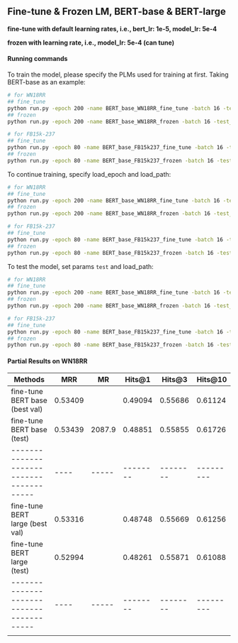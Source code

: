 ## Fine-tune & Frozen LM, BERT-base & BERT-large

**fine-tune with default learning rates, i.e., bert_lr: 1e-5, model_lr: 5e-4**

**frozen with learning rate, i.e., model_lr: 5e-4 (can tune)**

#### Running commands

To train the model, please specify the PLMs used for training at first. Taking BERT-base as an example:

```bash
# for WN18RR
## fine_tune
python run.py -epoch 200 -name BERT_base_WN18RR_fine_tune -batch 16 -test_batch 16 -num_workers 4 -data WN18RR -gpu $GPU_number -pretrained_model bert_base -fine_tune
## frozen
python run.py -epoch 200 -name BERT_base_WN18RR_frozen -batch 16 -test_batch 16 -num_workers 4 -data WN18RR -gpu $GPU_number -pretrained_model bert_base

# for FB15k-237
## fine_tune
python run.py -epoch 80 -name BERT_base_FB15k237_fine_tune -batch 16 -test_batch 16 -num_workers 4 -gpu $GPU_number -pretrained_model bert_base -fine_tune
## frozen
python run.py -epoch 80 -name BERT_base_FB15k237_frozen -batch 16 -test_batch 16 -num_workers 4 -gpu $GPU_number -pretrained_model bert_base
```

To continue training, specify load_epoch and load_path:

```bash
# for WN18RR
## fine_tune
python run.py -epoch 200 -name BERT_base_WN18RR_fine_tune -batch 16 -test_batch 16 -num_workers 4 -data WN18RR -gpu $GPU_number -pretrained_model bert_base -fine_tune -load_epoch $epoch -load_path $checkpoint_name
## frozen
python run.py -epoch 200 -name BERT_base_WN18RR_frozen -batch 16 -test_batch 16 -num_workers 4 -data WN18RR -gpu $GPU_number -pretrained_model bert_base -load_epoch $epoch -load_path $checkpoint_name

# for FB15k-237
## fine_tune
python run.py -epoch 80 -name BERT_base_FB15k237_fine_tune -batch 16 -test_batch 16 -num_workers 4 -gpu $GPU_number -pretrained_model bert_base -fine_tune -load_epoch $epoch -load_path $checkpoint_name
## frozen
python run.py -epoch 80 -name BERT_base_FB15k237_frozen -batch 16 -test_batch 16 -num_workers 4 -gpu $GPU_number -pretrained_model bert_base -load_epoch $epoch -load_path $checkpoint_name
```

To test the model, set params `test` and load_path:

```bash
# for WN18RR
## fine_tune
python run.py -epoch 200 -name BERT_base_WN18RR_fine_tune -batch 16 -test_batch 16 -num_workers 4 -data WN18RR -gpu $GPU_number -pretrained_model bert_base -fine_tune -test -load_path $checkpoint_name
## frozen
python run.py -epoch 200 -name BERT_base_WN18RR_frozen -batch 16 -test_batch 16 -num_workers 4 -data WN18RR -gpu $GPU_number -pretrained_model bert_base -test -load_path $checkpoint_name

# for FB15k-237
## fine_tune
python run.py -epoch 80 -name BERT_base_FB15k237_fine_tune -batch 16 -test_batch 16 -num_workers 4 -gpu $GPU_number -pretrained_model bert_base -fine_tune -test -load_path $checkpoint_name
## frozen
python run.py -epoch 80 -name BERT_base_FB15k237_frozen -batch 16 -test_batch 16 -num_workers 4 -gpu $GPU_number -pretrained_model bert_base -test -load_path $checkpoint_name
```

#### Partial Results on WN18RR

| Methods | MRR | MR | Hits@1 | Hits@3 | Hits@10 |
|--------------------------------------|----|-----|--------|--------|---------|
| fine-tune BERT base (best val)       | 0.53409 |  | 0.49094 | 0.55686 | 0.61124 |
| fine-tune BERT base (test)           | 0.53439 |2087.9| 0.48851 | 0.55855 | 0.61726 |
|----------------------------------------|----|-----|--------|--------|---------|
| fine-tune BERT large (best val)      | 0.53316 |  | 0.48748| 0.55669 | 0.61256 |
| fine-tune BERT large (test)           | 0.52994 |  | 0.48261 | 0.55871 | 0.61088 |
|----------------------------------------|----|-----|--------|--------|---------|
|                  | |  |  |  |  |

